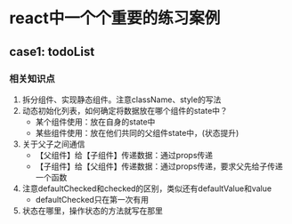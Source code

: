 # react中一个个重要的练习案例
## case1: todoList
### 相关知识点
1. 拆分组件、实现静态组件。注意className、style的写法
2. 动态初始化列表，如何确定将数据放在哪个组件的state中？
    - 某个组件使用：放在自身的state中
    - 某些组件使用：放在他们共同的父组件state中，(状态提升)
3. 关于父子之间通信
    - 【父组件】给【子组件】传递数据：通过props传递
    - 【子组件】给【父组件】传递数据：通过props传递，要求父先给子传递一个函数
4. 注意defaultChecked和checked的区别，类似还有defaultValue和value
    - defaultChecked只在第一次有用
5. 状态在哪里，操作状态的方法就写在那里

